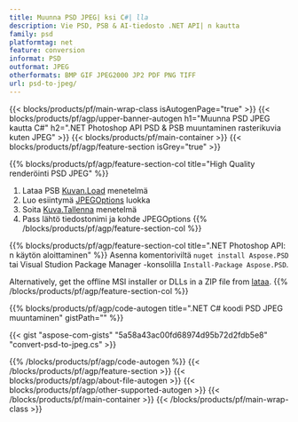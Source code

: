 ```yaml
---
title: Muunna PSD JPEG| ksi C#| lla
description: Vie PSD, PSB & AI-tiedosto .NET API| n kautta
family: psd
platformtag: net
feature: conversion
informat: PSD
outformat: JPEG
otherformats: BMP GIF JPEG2000 JP2 PDF PNG TIFF
url: psd-to-jpeg/
---
```


{{< blocks/products/pf/main-wrap-class isAutogenPage="true" >}}
{{< blocks/products/pf/agp/upper-banner-autogen h1="Muunna PSD JPEG kautta C#" h2=".NET Photoshop API PSD & PSB muuntaminen rasterikuvia kuten JPEG" >}}
{{< blocks/products/pf/main-container >}}
{{< blocks/products/pf/agp/feature-section isGrey="true" >}}

{{% blocks/products/pf/agp/feature-section-col title="High Quality renderöinti PSD JPEG" %}}
1. Lataa PSB [Kuvan.Load](https://apireference.aspose.com/psd/net/aspose.psd/image/methods/load/index) menetelmä
1. Luo esiintymä [JPEGOptions](https://apireference.aspose.com/psd/net/aspose.psd.imageoptions/jpegoptions) luokka
1. Soita [Kuva.Tallenna](https://apireference.aspose.com/psd/net/aspose.psd/image/methods/save/index) menetelmä
1. Pass lähtö tiedostonimi ja kohde JPEGOptions
{{% /blocks/products/pf/agp/feature-section-col %}}

{{% blocks/products/pf/agp/feature-section-col title=".NET Photoshop API: n käytön aloittaminen" %}}
Asenna komentoriviltä ```nuget install Aspose.PSD``` tai Visual Studion Package Manager -konsolilla ```Install-Package Aspose.PSD```.

Alternatively, get the offline MSI installer or DLLs in a ZIP file from [lataa](https://releases.aspose.com/psd/net).
{{% /blocks/products/pf/agp/feature-section-col %}}

{{% blocks/products/pf/agp/code-autogen title=".NET C# koodi PSD JPEG muuntaminen" gistPath="" %}}

{{< gist "aspose-com-gists" "5a58a43ac00fd68974d95b72d2fdb5e8" "convert-psd-to-jpeg.cs" >}}

{{% /blocks/products/pf/agp/code-autogen %}}
{{< /blocks/products/pf/agp/feature-section >}}
{{< blocks/products/pf/agp/about-file-autogen >}}
{{< blocks/products/pf/agp/other-supported-autogen >}}
{{< /blocks/products/pf/main-container >}}
{{< /blocks/products/pf/main-wrap-class >}}

